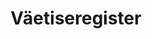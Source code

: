 ---
schema: default
title: Väetiseregister
notes: 'Väetiseregister on riigi infosüsteemi kuuluv Vabariigi Valitsuse asutatud andmekogu, mille pidamise eesmärk on turustamisotstarbeliste väetiste ning väetiste käitlejate ja nende tegevusvaldkondade kohta andmete kogumine ja süstematiseerimine, et võimaldada ettevõtjate ja nende majandustegevuse üle arvestuse pidamist ning järelevalve teostamist.'
department: ''
category:
  - Agriculture
  - fisheries
  - forestry
resources:
  - name: PMA Koduleht
    url: 'http://www.pma.agri.ee/index.php?id=104&sub=134&sub2=167'
    format: HTML
  - name: Maaeluministeeriumi avaandmed
    url: 'https://www.agri.ee/et/avaandmed'
    format: HTML
license: 'http://creativecommons.org/licenses/by/3.0/'
date_issued: 12/07/2017
date_modified: 12/07/2017
organization: Maaeluministeerium
maintainer_name: Jüri Tali
maintainer_email: jyri.tali@agri.ee
maintainer_phone: ''
legacy_url: 'https://opendata.riik.ee/en/dataset/vaetiseregister'
---